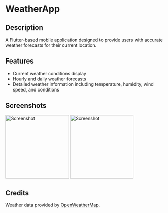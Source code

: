 # WeatherApp

## Description
A Flutter-based mobile application designed to provide users with accurate weather forecasts for their current location. 

## Features
- Current weather conditions display
- Hourly and daily weather forecasts
- Detailed weather information including temperature, humidity, wind speed, and conditions

## Screenshots
<img src="https://github.com/LSThusini/weather_app/assets/112751372/26c492cb-955d-4e02-ae8b-9a793f2722fc" alt="Screenshot" width="200"/> <img src="https://github.com/LSThusini/weather_app/assets/112751372/9aac76bd-bc4b-416c-a08c-4e1d564d1b52" alt="Screenshot" width="200"/>



## Credits
Weather data provided by [OpenWeatherMap](https://openweathermap.org/).


